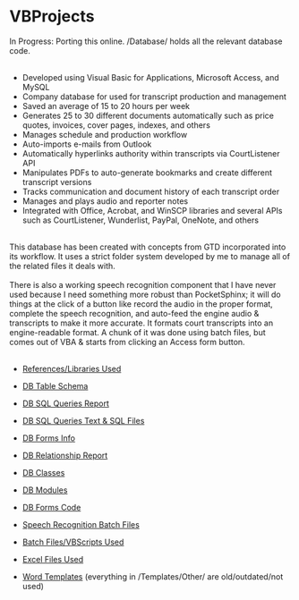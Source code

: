# VBProjects

In Progress:  Porting this online.
/Database/ holds all the relevant database code.<br><br>

* Developed using Visual Basic for Applications, Microsoft Access, and MySQL
* Company database for used for transcript production and management
* Saved an average of 15 to 20 hours per week
* Generates 25 to 30 different documents automatically such as price quotes, invoices, cover pages, indexes, and others
* Manages schedule and production workflow
* Auto-imports e-mails from Outlook
* Automatically hyperlinks authority within transcripts via CourtListener API
* Manipulates PDFs to auto-generate bookmarks and create different transcript versions
* Tracks communication and document history of each transcript order
* Manages and plays audio and reporter notes
* Integrated with Office, Acrobat, and WinSCP libraries and several APIs such as CourtListener, Wunderlist, PayPal, OneNote, and others
<br>
This database has been created with concepts from GTD incorporated into its workflow. It uses a strict folder system developed by me to manage all of the related files it deals with.
<br><br>
There is also a working speech recognition component that I have never used because I need something more robust than PocketSphinx; it will do things at the click of a button like record the audio in the proper format, complete the speech recognition, and auto-feed the engine audio & transcripts to make it more accurate. It formats court transcripts into an engine-readable format. A chunk of it was done using batch files, but comes out of VBA & starts from clicking an Access form button.
<br><br>

* [References/Libraries Used](https://github.com/evoingram/VBProjects/wiki/1.-General----References-Libraries)
* [DB Table Schema](https://github.com/evoingram/VBProjects/blob/master/database/doc_rptObjects.pdf)
* [DB SQL Queries Report](https://github.com/evoingram/VBProjects/blob/master/database/SQL_Queries.pdf)
* [DB SQL Queries Text & SQL Files](https://github.com/evoingram/VBProjects/tree/master/database/sql-queries)
* [DB Forms Info](https://github.com/evoingram/VBProjects/blob/master/database/Forms_Info.pdf)
* [DB Relationship Report](https://github.com/evoingram/VBProjects/blob/master/database/RelationshipReport.pdf) 
* [DB Classes](https://github.com/evoingram/VBProjects/tree/master/database/classes) 
* [DB Modules](https://github.com/evoingram/VBProjects/tree/master/database/modules) 
* [DB Forms Code](https://github.com/evoingram/VBProjects/tree/master/database/forms%20code) 

* [Speech Recognition Batch Files](https://github.com/evoingram/VBProjects/blob/master/database/speech/)
* [Batch Files/VBScripts Used](https://github.com/evoingram/VBProjects/tree/master/database/scripts)
* [Excel Files Used](https://github.com/evoingram/VBProjects/tree/master/database/InProgressExcels) 

* [Word Templates](https://github.com/evoingram/VBProjects/tree/master/database/Templates)
(everything in /Templates/Other/ are old/outdated/not used)
